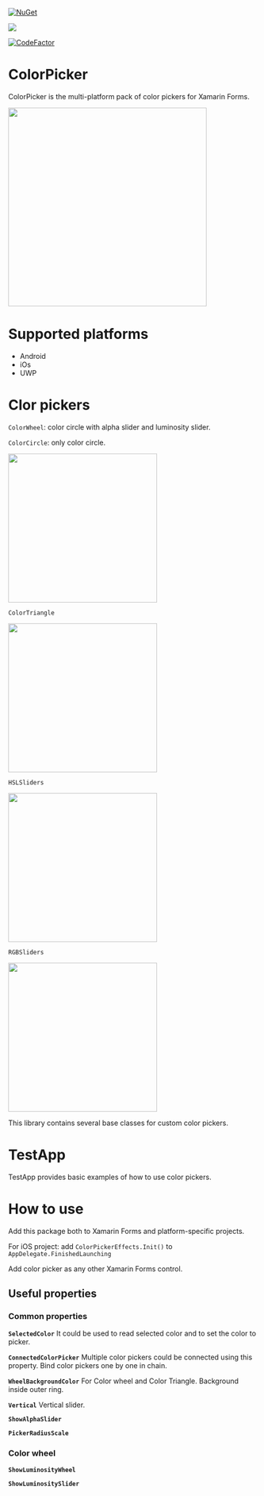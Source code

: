 [![NuGet](http://img.shields.io/nuget/v/ColorPicker.Xamarin.Forms.svg)](https://www.nuget.org/packages/ColorPicker.Xamarin.Forms/)

![](https://github.com/vpapenko/ColorPicker/workflows/Tests/badge.svg)

[![CodeFactor](https://www.codefactor.io/repository/github/vpapenko/colorpicker/badge/master)](https://www.codefactor.io/repository/github/vpapenko/colorpicker/overview/master)

# ColorPicker
ColorPicker is the multi-platform pack of color pickers for Xamarin Forms.

<img src="https://github.com/vpapenko/ColorPicker/blob/dev/Assets/TestApp.gif" width="400">

# Supported platforms
- Android
- iOs
- UWP

# Clor pickers

```ColorWheel```: color circle with alpha slider and luminosity slider.

```ColorCircle```: only color circle.

<img src="https://github.com/vpapenko/ColorPicker/blob/dev/Assets/ColorWheel.png" width="300">


```ColorTriangle```

<img src="https://github.com/vpapenko/ColorPicker/blob/dev/Assets/ColorTriangle.png" width="300">


```HSLSliders```

<img src="https://github.com/vpapenko/ColorPicker/blob/dev/Assets/HSLSliders.png" width="300">


```RGBSliders```

<img src="https://github.com/vpapenko/ColorPicker/blob/dev/Assets/RGBSliders.png" width="300">



This library contains several base classes for custom color pickers.


# TestApp
TestApp provides basic examples of how to use color pickers.

# How to use
Add this package both to Xamarin Forms and platform-specific projects.

For iOS project: add ```ColorPickerEffects.Init()``` to ```AppDelegate.FinishedLaunching```

Add color picker as any other Xamarin Forms control.

## Useful properties

### Common properties
**```SelectedColor```** It could be used to read selected color and to set the color to picker.
  
**```ConnectedColorPicker```** Multiple color pickers could be connected using this property. Bind color pickers one by one in chain.

**```WheelBackgroundColor```** For Color wheel and Color Triangle. Background inside outer ring.

**```Vertical```** Vertical slider.

**```ShowAlphaSlider```**

**```PickerRadiusScale```**

### Color wheel
**```ShowLuminosityWheel```**

**```ShowLuminositySlider```**
